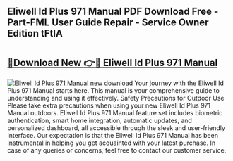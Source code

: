 ## Eliwell Id Plus 971 Manual PDF Download Free - Part-FML User Guide Repair - Service Owner Edition tFtlA

# <h2><a href="http://cf28489.oget.top/?id=Eliwell+Id+Plus+971+Manual">🔗Download New 👉🔴 Eliwell Id Plus 971 Manual</a></h2>

[![Eliwell Id Plus 971 Manual new download](https://i.imgur.com/5g1atiW.png)](http://cf28489.oget.top/?id=Eliwell+Id+Plus+971+Manual)
Your journey with the Eliwell Id Plus 971 Manual starts here. This manual is your comprehensive guide to understanding and using it effectively. Safety Precautions for Outdoor Use Please take extra precautions when using your new Eliwell Id Plus 971 Manual outdoors. Eliwell Id Plus 971 Manual feature set includes biometric authentication, smart home integration, automatic updates, and personalized dashboard, all accessible through the sleek and user-friendly interface. Our expectation is that the Eliwell Id Plus 971 Manual has been instrumental in helping you get acquainted with your latest purchase. In case of any queries or concerns, feel free to contact our customer service.
